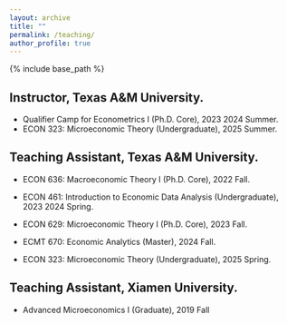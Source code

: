```yaml
---
layout: archive
title: ""
permalink: /teaching/
author_profile: true
---
```


{% include base_path %}

## Instructor, Texas A&M University.

- Qualifier Camp for Econometrics I (Ph.D. Core), 2023 2024 Summer.
- ECON 323: Microeconomic Theory (Undergraduate), 2025 Summer.




## Teaching Assistant, Texas A&M University.

- ECON 636: Macroeconomic Theory I (Ph.D. Core), 2022 Fall.

- ECON 461: Introduction to Economic Data Analysis (Undergraduate), 2023 2024 Spring.

- ECON 629: Microeconomic Theory I (Ph.D. Core), 2023 Fall.

- ECMT 670: Economic Analytics (Master), 2024 Fall.

- ECON 323: Microeconomic Theory (Undergraduate), 2025 Spring.



## Teaching Assistant, Xiamen University.

- Advanced Microeconomics I (Graduate), 2019 Fall